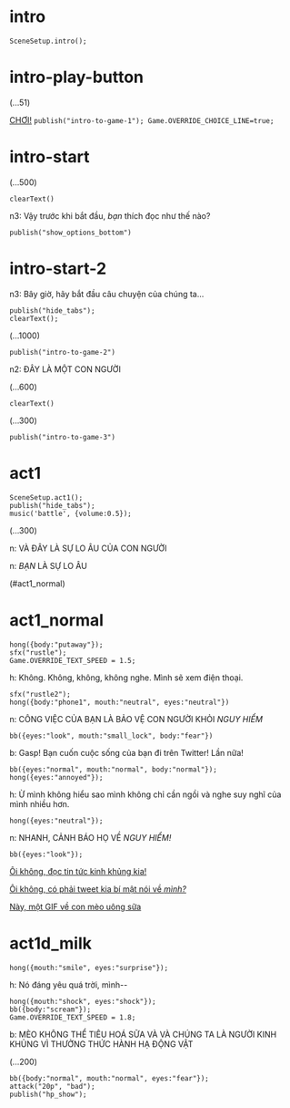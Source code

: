 # intro

`SceneSetup.intro();`

# intro-play-button

(...51)

[CHƠI!](#intro-start) `publish("intro-to-game-1"); Game.OVERRIDE_CHOICE_LINE=true;`

# intro-start

(...500)

`clearText()`

n3: Vậy trước khi bắt đầu, *bạn* thích đọc như thế nào?

`publish("show_options_bottom")`

# intro-start-2

n3: Bây giờ, hãy bắt đầu câu chuyện của chúng ta...

```
publish("hide_tabs");
clearText();
```

(...1000)

`publish("intro-to-game-2")`

n2: ĐÂY LÀ MỘT CON NGƯỜI

(...600)

`clearText()`

(...300)

`publish("intro-to-game-3")`

# act1

```
SceneSetup.act1();
publish("hide_tabs");
music('battle', {volume:0.5});
```

(...300)

n: VÀ ĐÂY LÀ SỰ LO ÂU CỦA CON NGƯỜI

n: _BẠN_ LÀ SỰ LO ÂU

(#act1_normal)


# act1_normal

```
hong({body:"putaway"});
sfx("rustle");
Game.OVERRIDE_TEXT_SPEED = 1.5;
```

h: Không. Không, không, không nghe. Mình sẽ xem điện thoại.

```
sfx("rustle2");
hong({body:"phone1", mouth:"neutral", eyes:"neutral"})
```

n: CÔNG VIỆC CỦA BẠN LÀ BẢO VỆ CON NGƯỜI KHỎI *NGUY HIỂM*

`bb({eyes:"look", mouth:"small_lock", body:"fear"})`

b: Gasp! Bạn cuốn cuộc sống của bạn đi trên Twitter! Lần nữa!

```
bb({eyes:"normal", mouth:"normal", body:"normal"});
hong({eyes:"annoyed"});
```

h: Ừ mình không hiểu sao mình không chỉ cần ngồi và nghe suy nghĩ của mình nhiều hơn.

`hong({eyes:"neutral"});`

n: NHANH, CẢNH BÁO HỌ VỀ *NGUY HIỂM!*

```
bb({eyes:"look"});
```

[Ôi không, đọc tin tức kinh khủng kia!](#act1d_news)

[Ôi không, có phải tweet kia bí mật nói về *mình?*](#act1d_subtweet)

[Này, một GIF về con mèo uông sữa](#act1d_milk)

# act1d_milk

`hong({mouth:"smile", eyes:"surprise"});`

h: Nó đáng yêu quá trời, mình--

```
hong({mouth:"shock", eyes:"shock"});
bb({body:"scream"});
Game.OVERRIDE_TEXT_SPEED = 1.8;
```

b: MÈO KHÔNG THỂ TIÊU HOÁ SỮA VÀ VÀ CHÚNG TA LÀ NGƯỜI KINH KHỦNG VÌ THƯỞNG THỨC HÀNH HẠ ĐỘNG VẬT

(...200)

```
bb({body:"normal", mouth:"normal", eyes:"fear"});
attack("20p", "bad");
publish("hp_show");
```



